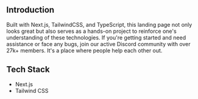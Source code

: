 ## Introduction
Built with Next.js, TailwindCSS, and TypeScript, this landing page not only looks great but also serves as a hands-on project to reinforce one's understanding of these technologies.
If you're getting started and need assistance or face any bugs, join our active Discord community with over 27k+ members. It's a place where people help each other out.

## Tech Stack
- Next.js
- Tailwind CSS
